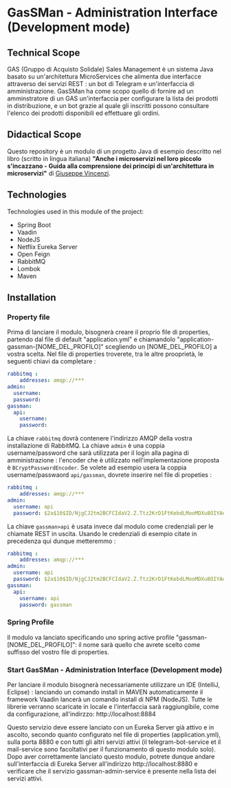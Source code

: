 # GasSMan - Administration Interface (Development mode)
## Technical Scope
GAS (Gruppo di Acquisto Solidale) Sales Management è un sistema Java basato su un'architettura MicroServices che alimenta due interfacce attraverso dei servizi REST : un bot di Telegram e un'interfaccia di amministrazione.
GasSMan ha come scopo quello di fornire ad un amminstratore di un GAS un'interfaccia per configurare la lista dei prodotti in distribuzione, e un bot grazie al quale gli inscritti possono consultare l'elenco dei prodotti disponibili ed effettuare gli ordini.

## Didactical Scope
Questo repository è un modulo di un progetto Java di esempio descritto nel libro (scritto in lingua italiana) **"Anche i microservizi nel loro piccolo s'incazzano - Guida alla comprensione dei principi di un'architettura in microservizi"** di [Giuseppe Vincenzi](https://gvincenzi.tumblr.com/).

## Technologies
Technologies used in this module of the project:
- Spring Boot
- Vaadin
- NodeJS
- Netflix Eureka Server
- Open Feign
- RabbitMQ
- Lombok
- Maven

## Installation
### Property file
Prima di lanciare il modulo, bisognerà creare il proprio file di properties, partendo dal file di default "application.yml" e chiamandolo "application-gassman-[NOME_DEL_PROFILO]" scegliendo un [NOME_DEL_PROFILO] a vostra scelta.
Nel file di properties troverete, tra le altre prooprietà, le seguenti chiavi da completare :
```yaml
rabbitmq :
    addresses: amqp://***
admin:
  username:
  password:
gassman:
  api:
    username:
    password:
```

La chiave `rabbitmq` dovrà contenere l'indirizzo AMQP della vostra installazione di RabbitMQ.
La chiave `admin` è una coppia username/password che sarà utilizzata per il login alla pagina di amministrazione : l'encoder che è utilizzato nell'implementazione proposta è `BCryptPasswordEncoder`.
Se volete ad esempio usera la coppia username/passwaord `api/gassman`, dovrete inserire nel file di propeties :
```yaml
rabbitmq :
    addresses: amqp://***
admin:
  username: api
  password: $2a$10$ID/NjgCJ2tm2BCFCIdaV2.Z.Ttz2KrD1FtKebdLMooMDXu8OIYAdy
```

La chiave `gassman>api` è usata invece dal modulo come credenziali per le chiamate REST in uscita. Usando le credenziali di esempio citate in precedenza qui dunque metteremmo :
```yaml
rabbitmq :
    addresses: amqp://***
admin:
  username: api
  password: $2a$10$ID/NjgCJ2tm2BCFCIdaV2.Z.Ttz2KrD1FtKebdLMooMDXu8OIYAdy
gassman:
  api:
    username: api
    password: gassman
```

### Spring Profile
Il modulo va lanciato specificando uno spring active profile "gassman-[NOME_DEL_PROFILO]": il nome sarà quello che avrete scelto come suffisso del vostro file di properties.

### Start GasSMan - Administration Interface (Development mode)
Per lanciare il modulo bisognerà necessariamente utilizzare un IDE (IntelliJ, Eclipse) : lanciando un comando install in MAVEN automaticamente il framework Vaadin lancerà un comando install di NPM (NodeJS).
Tutte le librerie verranno scaricate in locale e l'interfaccia sarà raggiungibile, come da configurazione, all'indirzzo: http://localhost:8884

Questo servizio deve essere lanciato con un Eureka Server già attivo e in ascolto, secondo quanto configurato nel file di properties (application.yml), sulla porta 8880 e con tutti gli altri servizi attivi (il telegram-bot-service et il mail-service sono facoltativi per il funzionamento di questo modulo solo).
Dopo aver correttamente lanciato questo modulo, potrete dunque andare sull'interfaccia di Eureka Server all'indirizzo http://localhost:8880 e verificare che il servizio gassman-admin-service è presente nella lista dei servizi attivi.
